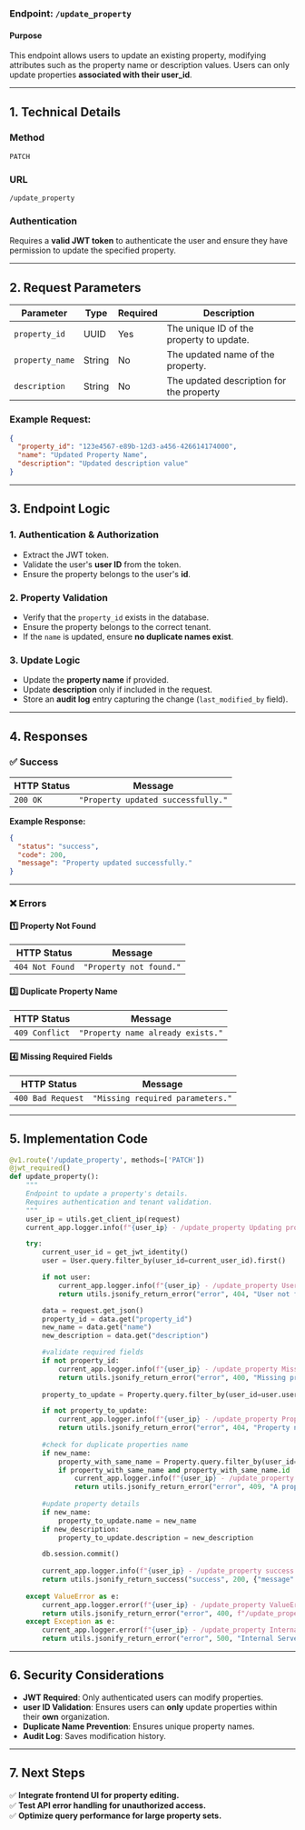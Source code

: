 ### **Endpoint: `/update_property`**

#### **Purpose**
This endpoint allows users to update an existing property, modifying attributes such as the property name or description values. Users can only update properties **associated with their user_id**.

---

## **1. Technical Details**

### **Method**
`PATCH`

### **URL**
`/update_property`

### **Authentication**
Requires a **valid JWT token** to authenticate the user and ensure they have permission to update the specified property.

---

## **2. Request Parameters**

| **Parameter**    | **Type**   | **Required** | **Description** |
|-----------------|-----------|--------------|-----------------|
| `property_id`   | UUID      | Yes          | The unique ID of the property to update. |
| `property_name`          | String    | No           | The updated name of the property. |
| `description`   | String    | No           | The updated description for the property |

### **Example Request:**
```json
{
  "property_id": "123e4567-e89b-12d3-a456-426614174000",
  "name": "Updated Property Name",
  "description": "Updated description value" 
}
```

---

## **3. Endpoint Logic**

### **1. Authentication & Authorization**
- Extract the JWT token.
- Validate the user's **user ID** from the token.
- Ensure the property belongs to the user's **id**.

### **2. Property Validation**
- Verify that the `property_id` exists in the database.
- Ensure the property belongs to the correct tenant.
- If the `name` is updated, ensure **no duplicate names exist**.

### **3. Update Logic**
- Update the **property name** if provided.
- Update **description** only if included in the request.
- Store an **audit log** entry capturing the change (`last_modified_by` field).

---

## **4. Responses**

### **✅ Success**
| **HTTP Status** | **Message** |
|----------------|-------------|
| `200 OK`       | `"Property updated successfully."` |

**Example Response:**
```json
{
  "status": "success",
  "code": 200,
  "message": "Property updated successfully."
}
```

---

### **❌ Errors**

#### **1️⃣ Property Not Found**
| **HTTP Status** | **Message** |
|----------------|-------------|
| `404 Not Found` | `"Property not found."` |

#### **3️⃣ Duplicate Property Name**
| **HTTP Status** | **Message** |
|----------------|-------------|
| `409 Conflict` | `"Property name already exists."` |

#### **4️⃣ Missing Required Fields**
| **HTTP Status** | **Message** |
|----------------|-------------|
| `400 Bad Request` | `"Missing required parameters."` |

---

## **5. Implementation Code**
```python
@v1.route('/update_property', methods=['PATCH'])
@jwt_required()
def update_property():
    """
    Endpoint to update a property's details.
    Requires authentication and tenant validation.
    """
    user_ip = utils.get_client_ip(request)
    current_app.logger.info(f"{user_ip} - /update_property Updating property.")

    try:
        current_user_id = get_jwt_identity()
        user = User.query.filter_by(user_id=current_user_id).first()

        if not user:
            current_app.logger.info(f"{user_ip} - /update_property User not found")
            return utils.jsonify_return_error("error", 404, "User not found"), 404

        data = request.get_json()
        property_id = data.get("property_id")
        new_name = data.get("name")
        new_description = data.get("description")

        #validate required fields
        if not property_id:
            current_app.logger.info(f"{user_ip} - /update_property Missing property_id")
            return utils.jsonify_return_error("error", 400, "Missing property_id"), 400
        
        property_to_update = Property.query.filter_by(user_id=user.user_id, property_id=property_id).first()

        if not property_to_update:
            current_app.logger.info(f"{user_ip} - /update_property Property not found")
            return utils.jsonify_return_error("error", 404, "Property not found"), 404
        
        #check for duplicate properties name
        if new_name:
            property_with_same_name = Property.query.filter_by(user_id=user.user_id, name=new_name).first()
            if property_with_same_name and property_with_same_name.id != property_id:
                current_app.logger.info(f"{user_ip} - /update_property A property with this name already exists")
                return utils.jsonify_return_error("error", 409, "A property with this name already exists"), 409
        
        #update property details
        if new_name:
            property_to_update.name = new_name
        if new_description:
            property_to_update.description = new_description

        db.session.commit()
        
        current_app.logger.info(f"{user_ip} - /update_property success Property updated")
        return utils.jsonify_return_success("success", 200, {"message": "Property updated successfully."}), 200
    
    except ValueError as e:
        current_app.logger.error(f"{user_ip} - /update_property ValueError. {e}")
        return utils.jsonify_return_error("error", 400, f"/update_property ValueError {str(e)}"), 400
    except Exception as e:
        current_app.logger.error(f"{user_ip} - /update_property Internal Server Error. {e}")
        return utils.jsonify_return_error("error", 500, "Internal Server Error."), 500

```

---

## **6. Security Considerations**
- **JWT Required**: Only authenticated users can modify properties.
- **user ID Validation**: Ensures users can **only** update properties within their **own** organization.
- **Duplicate Name Prevention**: Ensures unique property names.
- **Audit Log**: Saves modification history.

---

## **7. Next Steps**
✅ **Integrate frontend UI for property editing.**  
✅ **Test API error handling for unauthorized access.**  
✅ **Optimize query performance for large property sets.**  
